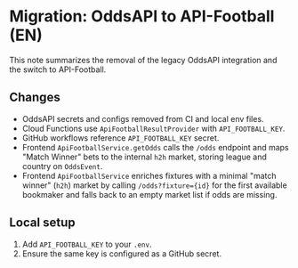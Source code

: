 # Migration: OddsAPI to API-Football (EN)

This note summarizes the removal of the legacy OddsAPI integration and the switch to API-Football.

## Changes
- OddsAPI secrets and configs removed from CI and local env files.
- Cloud Functions use `ApiFootballResultProvider` with `API_FOOTBALL_KEY`.
- GitHub workflows reference `API_FOOTBALL_KEY` secret.
- Frontend `ApiFootballService.getOdds` calls the `/odds` endpoint and maps "Match Winner" bets to the internal `h2h` market, storing league and country on `OddsEvent`.
- Frontend `ApiFootballService` enriches fixtures with a minimal "match winner" (`h2h`) market by calling `/odds?fixture={id}` for the first available bookmaker and falls back to an empty market list if odds are missing.

## Local setup
1. Add `API_FOOTBALL_KEY` to your `.env`.
2. Ensure the same key is configured as a GitHub secret.
